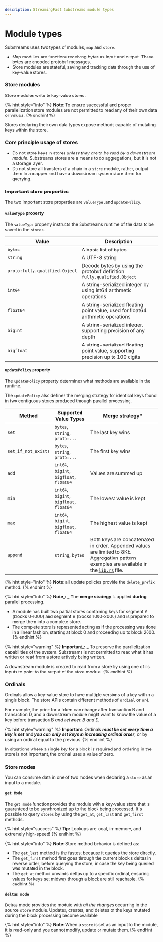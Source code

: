 ```yaml
---
description: StreamingFast Substreams module types
---
```


# Module types

Substreams uses two types of modules, `map` and `store`.&#x20;

* Map modules are functions receiving bytes as input and output. These bytes are encoded protobuf messages.
* Store modules are stateful, saving and tracking data through the use of key-value stores.

### Store modules

Store modules write to key-value stores.&#x20;

{% hint style="info" %}
**Note**: To ensure successful and proper parallelization store modules are not permitted to read any of their own data or values.
{% endhint %}

Stores declaring their own data types expose methods capable of mutating keys within the store.

### Core principle usage of stores

* Do not store keys in stores _unless they are to be read by a downstream module_. Substreams stores are a means to do aggregations, but it is not a storage layer.
* Do not store all transfers of a chain in a `store` module, rather, output them in a mapper and have a downstream system store them for querying.

### Important store properties

The two important store properties are `valueType,`and `updatePolicy`.

#### `valueType` property

The `valueType` property instructs the Substreams runtime of the data to be saved in the `stores`.

| Value                          | Description                                                                      |
| ------------------------------ | -------------------------------------------------------------------------------- |
| `bytes`                        | A basic list of bytes                                                            |
| `string`                       | A UTF-8 string                                                                   |
| `proto:fully.qualified.Object` | Decode bytes by using the protobuf definition `fully.qualified.Object`           |
| `int64`                        | A string-serialized integer by using int64 arithmetic operations                 |
| `float64`                      | A string-serialized floating point value, used for float64 arithmetic operations |
| `bigint`                       | A string-serialized integer, supporting precision of any depth                   |
| `bigfloat`                     | A string-serialized floating point value, supporting precision up to 100 digits  |

#### `updatePolicy` property

The `updatePolicy` property determines what methods are available in the runtime.&#x20;

The `updatePolicy` also defines the merging strategy for identical keys found in two contiguous stores produced through parallel processing.

| Method              | Supported Value Types                    | Merge strategy\*                                                                                                                                                                                                                   |
| ------------------- | ---------------------------------------- | ---------------------------------------------------------------------------------------------------------------------------------------------------------------------------------------------------------------------------------- |
| `set`               | `bytes`, `string`, `proto:...`           | The last key wins                                                                                                                                                                                                                  |
| `set_if_not_exists` | `bytes`, `string`, `proto:...`           | The first key wins                                                                                                                                                                                                                 |
| `add`               | `int64`, `bigint`, `bigfloat`, `float64` | Values are summed up                                                                                                                                                                                                               |
| `min`               | `int64`, `bigint`, `bigfloat`, `float64` | The lowest value is kept                                                                                                                                                                                                           |
| `max`               | `int64`, `bigint`, `bigfloat`, `float64` | The highest value is kept                                                                                                                                                                                                          |
| `append`            | `string`, `bytes`                        | Both keys are concatenated in order. Appended values are limited to 8Kb.  Aggregation pattern examples are available in the [`lib.rs`](https://github.com/streamingfast/substreams-uniswap-v3/blob/develop/src/lib.rs#L760) file.  |



{% hint style="info" %}
**Note**: all update policies provide the `delete_prefix` method.
{% endhint %}

{% hint style="info" %}
**Note**_**:** _ The **merge strategy** is applied **during** parallel processing.&#x20;

* A module has built two partial stores containing keys for segment A (blocks 0-1000) and segment B (blocks 1000-2000) and is prepared to merge them into a complete store.
* The complete store is represented acting as if the processing was done in a linear fashion, starting at block 0 and proceeding up to block 2000.
{% endhint %}

{% hint style="warning" %}
**Important**_**:** _ To preserve the parallelization capabilities of the system, Substreams is not permitted to read what it has written or read from a store actively being written.

A downstream module is created to read from a store by using one of its inputs to point to the output of the store module.
{% endhint %}

### Ordinals

Ordinals allow a key-value store to have multiple versions of a key within a single block. The store APIs contain different methods of `ordinal` or `ord`.

For example, the price for a token can change after transaction B and transaction D, and a downstream module might want to know the value of a key before transaction B _and between B and D._&#x20;

{% hint style="warning" %}
**Important**: Ordinals _**must be set every time a key is set**_ and _**you can only set keys in increasing ordinal order**_, or by using an ordinal equal to the previous.
{% endhint %}

In situations where a single key for a block is required and ordering in the store is not important, the ordinal uses a value of zero.

### Store modes

You can consume data in one of two modes when declaring a `store` as an input to a module.

#### `get Mode`

The `get mode` function provides the module with a key-value store that is guaranteed to be synchronized up to the block being processed. It's possible to query `stores` by using the `get_at`, `get_last` and `get_first` methods.

{% hint style="success" %}
**Tip:** Lookups are local, in-memory, and extremely high-speed!
{% endhint %}

{% hint style="info" %}
**Note:** Store method behavior is defined as:

* The `get_last` method is the fastest because it queries the store directly.&#x20;
* The `get_first` method first goes through the current block's deltas in reverse order, before querying the store, in case the key being queried was mutated in the block.&#x20;
* The `get_at` method unwinds deltas up to a specific ordinal, ensuring values for keys set midway through a block are still reachable.
{% endhint %}

#### `deltas mode`

Deltas mode provides the module with _all_ _the_ _changes_ occurring in the source `store` module. Updates, creates, and deletes of the keys mutated during the block processing become available.

{% hint style="info" %}
**Note:** When a `store` is set as an input to the module, it is read-only and you cannot modify, update or mutate them.
{% endhint %}
